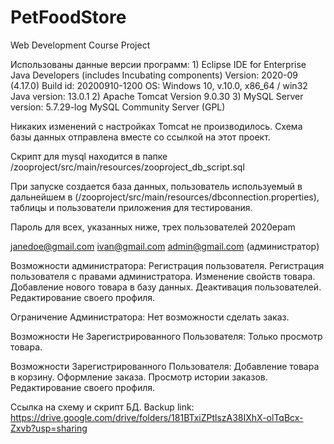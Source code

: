 # PetFoodStore
Web Development Course Project

Использованы данные версии программ: 1) Eclipse IDE for Enterprise Java Developers (includes Incubating components) Version: 2020-09 (4.17.0) Build id: 20200910-1200 OS: Windows 10, v.10.0, x86_64 / win32 Java version: 13.0.1 2) Apache Tomcat Version 9.0.30 3) MySQL Server version: 5.7.29-log MySQL Community Server (GPL)

Никаких изменений с настройках Tomcat не производилось. Схема базы данных отправлена вместе со ссылкой на этот проект.

Скрипт для mysql находится в папке /zooproject/src/main/resources/zooproject_db_script.sql

При запуске создается база данных, пользователь используемый в дальнейшем в (/zooproject/src/main/resources/dbconnection.properties), таблицы и пользователи приложения для тестирования.

Пароль для всех, указанных ниже, трех пользователей 2020epam

janedoe@gmail.com ivan@gmail.com admin@gmail.com (администратор)

Возможности администратора: Регистрация пользователя. Регистрация пользователя с правами администратора. Изменение свойств товара. Добавление нового товара в базу данных. Деактивация пользователей. Редактирование своего профиля.

Ограничение Администратора: Нет возможности сделать заказ.

Возможности Не Зарегистрированного Пользователя: Только просмотр товара.

Возможности Зарегистрированного Пользователя: Добавление товара в корзину. Оформление заказа. Просмотр истории заказов. Редактирование своего профиля.

Ссылка на схему и скрипт БД. Backup link: https://drive.google.com/drive/folders/181BTxiZPtlszA38IXhX-olTqBcx-Zxvb?usp=sharing
